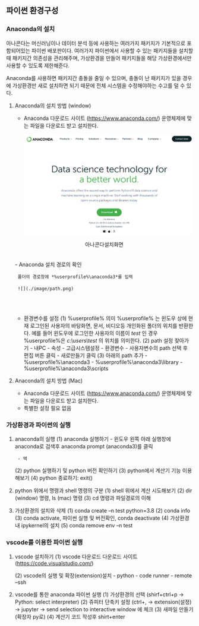 ## 파이썬 환경구성
<!-- 1-1 -->

### Anaconda의 설치

아나콘다는 머신러닝이나 데이터 분석 등에 사용하는 여러가지 패키지가 기본적으로 포함되어있는 파이썬 배포판이다. 여러가지 파이썬에서 사용할 수 있는 패키지들을 설치할 때 패키지간 의존성을 관리해주며, 가상환경을 만들어 패키지들을 해당 가상환경에서만 사용할 수 있도록 제한해준다. 

Anaconda를 사용하면 패키지간 충돌을 줄일 수 있으며, 충돌이 난 패키지가 있을 경우에 가상환경만 새로 설치하면 되기 때문에 전체 시스템을 수정해야하는 수고를 덜 수 있다.

1. Anaconda의 설치 방법 (window)
    - Anaconda 다운로드 사이트 (https://www.anaconda.com/)
        운영체제에 맞는 파일을 다운로드 받고 설치한다. 
        
        ![](./image/install.png)
    <center>    아나콘다설치화면 </center>
    <br/><br/>        
    - Anaconda 설치 경로의 확인

        폴더의 경로창에 *%userprofile%\anaconda3*를 입력

        ![](./image/path.png)
    <br/><br/>
    - 환경변수를 설정
        (1) %userprofile% 의미
            %userprofile% 는 윈도우 상에 현재 로그인된 사용자의 바탕화면, 문서, 비디오등 개인화된 폴더의 위치를 반환한다. 예를 들어 윈도우에 로그인한 사용자의 이름이 *test* 인 경우 %userprofile%은 *c:\users\test* 의 위치를 의미한다.
        (2) path 설정 찾아가기
            - 내PC
            - 속성
            - 고급시스템설정
            - 환경변수
            - 사용자변수의 path 선택 후 편집 버튼 클릭
            - 새로만들기 클릭
        (3) 아래의 path 추가
            - %userprofile%\anaconda3
            - %userprofile%\anaconda3\library
            - %userprofile%\anaconda3\scripts

2. Anaconda의 설치 방법 (Mac)
    - Anaconda 다운로드 사이트 (https://www.anaconda.com/)
        운영체제에 맞는 파일을 다운로드 받고 설치한다. 
    - 특별한 설정 필요 없음


    

### 가상환경과 파이썬의 실행

1. anaconda의 실행
    (1) anaconda 실행하기
        - 윈도우
            왼쪽 아래 실행창에 anaconda로 검색후 anaconda prompt (anaconda3)를 클릭



        - 맥

    (2) python 실행하기 및 python 버전 확인하기
    (3) python에서 계산기 기능 이용해보기
    (4) python 종료하기: exit()

2. python 위에서 명령과 shell 명령의 구분 
    (1) shell 위에서 계산 시도해보기
    (2) dir (window) 명령, ls (mac) 명령
    (3) cd 명령과 파일경로의 이해

3. 가상환경의 설치와 삭제
    (1) conda create –n test python=3.8
    (2) conda info 
    (3) conda activate, 파이썬 실행 및 버전확인, conda deactivate
    (4) 가상환경내 ipykernel의 설치
    (5) conda remove env –n test


### vscode를 이용한 파이썬 실행

1. vscode 설치하기
    (1) vscode 다운로드
        다운로드 사이트(https://code.visualstudio.com/) 

    (2) vscode의 실행 및 확장(extension)설치
        - python
        - code runner
        - remote –ssh

2. vscode를 통한 anaconda  파이썬 실행 
    (1) 가상환경의 선택 (shirf+ctrl+p → Python: select interpreter)
    (2) 쥬피터 단축키 설정 (ctrl+, → extension(설정) → jupyter → send selection to interactive window 에 체크
    (3) 새파일 만들기 (확장자 py로)
    (4) 계산기 코드 작성후 shirt+enter